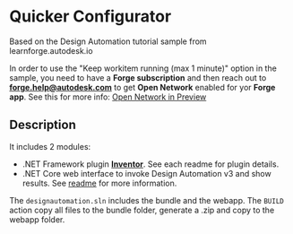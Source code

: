 # Quicker Configurator

Based on the Design Automation tutorial sample from learnforge.autodesk.io 

In order to use the "Keep workitem running (max 1 minute)" option in the sample, you need to have a **Forge subscription** and then reach out to **forge.help@autodesk.com** to get **Open Network** enabled for yor **Forge app**. See this for more info: [Open Network in Preview](https://forge.autodesk.com/blog/open-network-preview)

## Description

It includes 2 modules:

- .NET Framework plugin **[Inventor](UpdateIPTParam/)**. See each readme for plugin details.
- .NET Core web interface to invoke Design Automation v3 and show results. See [readme](forgesample/) for more information.

The `designautomation.sln` includes the bundle and the webapp. The `BUILD` action copy all files to the bundle folder, generate a .zip and copy to the webapp folder. 

